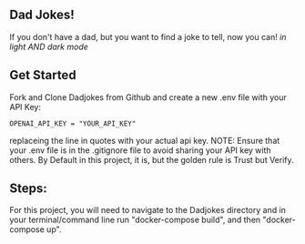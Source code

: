 ## Dad Jokes!

If you don't have a dad, but you want to find a joke to tell, now you can! *in light AND dark mode*

## Get Started
Fork and Clone Dadjokes from Github and create a new .env file with your API Key:

```
OPENAI_API_KEY = "YOUR_API_KEY"
```
replaceing the line in quotes with your actual api key. NOTE: Ensure that your .env file is in the .gitignore file to avoid sharing your API key with others. By Default in this project, it is, but the golden rule is Trust but Verify.


## Steps:
For this project, you will need to navigate to the Dadjokes directory and in your terminal/command line run "docker-compose build", and then "docker-compose up".
